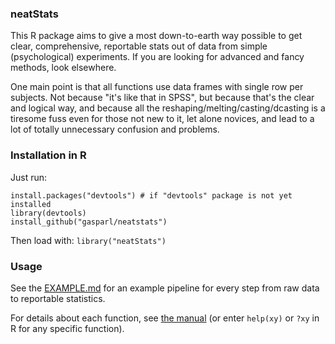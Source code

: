 ### neatStats

This R package aims to give a most down-to-earth way possible to get clear, comprehensive, reportable stats out of data from simple (psychological) experiments. If you are looking for advanced and fancy methods, look elsewhere.

One main point is that all functions use data frames with single row per subjects. Not because "it's like that in SPSS", but because that's the clear and logical way, and because all the reshaping/melting/casting/dcasting is a tiresome fuss even for those not new to it, let alone novices, and lead to a lot of totally unnecessary confusion and problems.

### Installation in R

Just run:

```
install.packages("devtools") # if "devtools" package is not yet installed
library(devtools)
install_github("gasparl/neatstats")
```

Then load with: `library("neatStats")`

### Usage

See the [EXAMPLE.md](https://github.com/gasparl/neatstats/blob/master/EXAMPLE.md "EXAMPLE.md") for an example pipeline for every step from raw data to reportable statistics.

For details about each function, see [the manual](https://github.com/gasparl/neatstats/blob/master/neatStats.pdf "neatStats.pdf") (or enter `help(xy)` or `?xy` in R for any specific function).